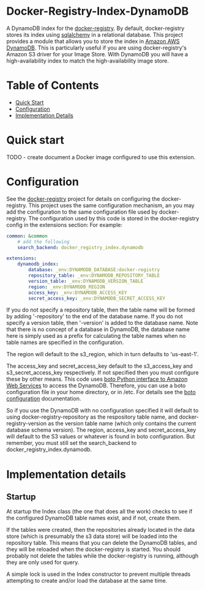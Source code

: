 Docker-Registry-Index-DynamoDB
==============================

A DynamoDB index for the [docker-registry](https://github.com/docker/docker-registry). By default, docker-registry stores its index using [sqlalchemy](http://www.sqlalchemy.org/) in a relational database. This project provides a module that allows you to store the index in [Amazon AWS DynamoDB](http://aws.amazon.com/dynamodb/). This is particularly useful if you are using docker-registry's Amazon S3 driver for your Image Store. With DynamoDB you will have a high-availability index to match the high-availability image store.

# Table of Contents

- [Quick Start](#quick-start)
- [Configuration](#configuration)
- [Implementation Details](#implementation-details)

# Quick start

TODO - create document a Docker image configured to use this extension.

# Configuration

See the [docker-registry](https://github.com/docker/docker-registry) project for details on configuring the docker-registry. This project uses the same configuration mechanism, an you may add the configuration to the same configuration file used by docker-registry. The configuration used by this code is stored in the docker-registry config in the extensions section: For example:

```yaml
common: &common
    # add the following
    search_backend: docker_registry_index.dynamodb

extensions:
    dynamodb_index:
        database: _env:DYNAMODB_DATABASE:docker-registry
        repository_table: _env:DYNAMODB_REPOSITORY_TABLE
        version_table: _env:DYNAMODB_VERSION_TABLE
        region: _env:DYNAMODB_REGION
        access_key: _env:DYNAMODB_ACCESS_KEY
        secret_access_key: _env:DYNAMODB_SECRET_ACCESS_KEY
```

If you do not specify a repository table, then the table name will be formed by adding '-repository' to the end of the database name. If you do not specify a version table, then '-version' is added to the database name. Note that there is no concept of a database in DynamoDB, the database name here is simply used as a prefix for calculating the table names when no table names are specified in the configuration.

The region will default to the s3_region, which in turn defaults to 'us-east-1'.

The access_key and secret_access_key default to the s3_access_key and s3_secret_access_key respectively. If not specified then you must configure these by other means. This code uses [boto Python interface to Amazon Web Services](https://github.com/boto/boto) to access the DynamoDB. Therefore, you can use a boto configuration file in your home directory, or in /etc. For details see the [boto configuration](http://docs.pythonboto.org/en/latest/) documentation.

So if you use the DynamoDB with no configuration specified it will default to using docker-registry-repository as the respository table name, and docker-registry-version as the version table name (which only contains the current database schema version). The region, access_key and secret_access_key will default to the S3 values or whatever is found in boto configuration. But remember, you must still set the search_backend to docker_registry_index.dynamodb.

# Implementation details

## Startup

At startup the Index class (the one that does all the work) checks to see if the configured DynamoDB table names exist, and if not, create them. 

If the tables were created, then the repositories already located in the data store (which is presumably the s3 data store) will be loaded into the repository table. This means that you can delete the DynamoDB tables, and they will be reloaded when the docker-registry is started. You should probably not delete the tables while the docker-registry is running, although they are only used for query.

A simple lock is used in the Index constructor to prevent multiple threads attempting to create and/or load the database at the same time.
